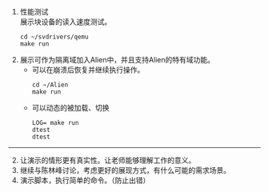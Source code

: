 1. 性能测试  
   展示块设备的读入速度测试。
   ```shell
   cd ~/svdrivers/qemu
   make run
   ```
3. 展示可作为隔离域加入Alien中，并且支持Alien的特有域功能。  
   - 可以在崩溃后恢复并继续执行操作。  
     ```shell
     cd ~/Alien
     make run
     ```
   - 可以动态的被加载、切换  
     ```shell
     LOG= make run
     dtest
     dtest
     ```

----------------
2. 让演示的情形更有真实性。让老师能够理解工作的意义。
3. 继续与陈林峰讨论，考虑更好的展现方式，有什么可能的需求场景。
4. 演示脚本，执行简单的命令。（防止出错）
